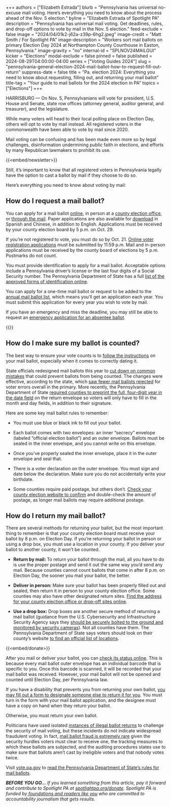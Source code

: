 +++
authors = ["Elizabeth Estrada"]
blurb = "Pennsylvania has universal no-excuse mail voting. Here’s everything you need to know about the process ahead of the Nov. 5 election."
byline = "Elizabeth Estrada of Spotlight PA"
description = "Pennsylvania has universal mail voting. Get deadlines, rules, and drop-off options to vote by mail in the Nov. 5 election."
feed-exclude = false
image = "2024/04/01k2-j62a-z39p-6hg2.jpeg"
image-credit = "Matt Smith / For Spotlight PA"
image-description = "Workers sort mail ballots on primary Election Day 2024 at Northampton County Courthouse in Easton, Pennsylvania."
image-gravity = "no"
internal-id = "SPLNOV24MAILGUI"
kicker = "Elections"
modal-exclude = false
pinned = false
published = 2024-08-29T04:00:00-04:00
series = ["Voting Guides 2024"]
slug = "pennsylvania-general-election-2024-mail-ballot-how-to-request-fill-out-return"
suppress-date = false
title = "Pa. election 2024: Everything you need to know about requesting, filling out, and returning your mail ballot"
title-tag = "Your guide to mail ballots for the 2024 election in PA"
topics = ["Elections"]
+++

HARRISBURG — On Nov. 5, Pennsylvanians will vote for president, U.S. House and Senate, state row offices (attorney general, auditor general, and treasurer), and the legislature.

While many voters will head to their local polling place on Election Day, others will opt to vote by mail instead. All registered voters in the commonwealth have been able to vote by mail since 2020.

Mail voting can be confusing and has been made even more so by legal challenges, disinformation undermining public faith in elections, and efforts by many Republican lawmakers to prohibit its use.

{{<embed/newsletter>}}

Still, it’s important to know that all registered voters in Pennsylvania legally have the option to cast a ballot by mail if they choose to do so.

Here’s everything you need to know about voting by mail:

## How do I request a mail ballot?

You can apply for a mail ballot <a href="https://www.pavoterservices.pa.gov/OnlineAbsenteeApplication/#/OnlineAbsenteeBegin">online</a>, in person at a <a href="https://www.vote.pa.gov/Resources/Pages/Contact-Your-Election-Officials.aspx">county election office</a>, or <a href="https://www.vote.pa.gov/Voting-in-PA/pages/mail-and-absentee-ballot.aspx">through the mail</a>. Paper applications are also available for <a href="https://www.pavoterservices.pa.gov/OnlineAbsenteeApplication/#/OnlineAbsenteeBegin">download</a> in Spanish and Chinese, in addition to English. Applications must be received by your county election board by 5 p.m. on Oct. 29.

If you’re not registered to vote, you must do so by Oct. 21. <a href="https://www.pavoterservices.pa.gov/pages/VoterRegistrationApplication.aspx">Online voter registration applications</a> must be submitted by 11:59 p.m. Mail and in-person applications must be received by the county board of elections by 5 p.m. Postmarks do not count.

You must provide identification to apply for a mail ballot. Acceptable options include a Pennsylvania driver’s license or the last four digits of a Social Security number. The Pennsylvania Department of State has a full <a href="https://www.pa.gov/en/agencies/vote/voter-support/mail-in-and-absentee-ballot.html#accordion-dd009c8253-item-c2a744f7a8">list of the approved forms of identification online</a>.

You can apply for a one-time mail ballot or request to be added to the <a href="https://www.vote.pa.gov/Voting-in-PA/Pages/Annual-Mail-in-Voter-List.aspx">annual mail ballot list</a>, which means you’ll get an application each year. You must submit this application for every year you wish to vote by mail.

If you have an emergency and miss the deadline, you may still be able to request an <a href="https://www.pa.gov/en/agencies/vote/voter-support/mail-in-and-absentee-ballot/emergency-absentee-ballot.html">emergency application for an absentee ballot</a>.

{{<dewey-assistant>}}

## How do I make sure my ballot is counted?

The best way to ensure your vote counts is to <a href="https://www.vote.pa.gov/Voting-in-PA/Pages/Mail-and-Absentee-Ballot.aspx">follow the instructions</a> on your mail ballot, especially when it comes to correctly dating it.

State officials redesigned mail ballots this year to <a href="https://www.timesonline.com/story/news/politics/elections/2024/03/28/redesigned-mail-ballot-materials-could-reduce-voter-confusion-pennsylvania-beaver-lawrence-allegheny/73108824007/">cut down on common mistakes</a> that could prevent ballots from being counted. The changes were effective, according to the state, which <a href="https://www.spotlightpa.org/news/2024/05/pennsylvania-election-2024-mail-ballot-rejection-reasons-incorrect-date/">saw fewer mail ballots rejected</a> for voter errors overall in the primary. More recently, the Pennsylvania Department of State <a href="https://www.spotlightpa.org/news/2024/07/pennsylvania-mail-ballot-year-envelope-department-of-state-directive/">required counties to preprint the full, four-digit year in the date field</a> on the return envelope so voters will only have to fill in the month and day fields, in addition to their signature.

Here are some key mail ballot rules to remember:

- You must use blue or black ink to fill out your ballot.

- Each ballot comes with two envelopes: an inner “secrecy” envelope (labeled “official election ballot”) and an outer envelope. Ballots must be sealed in the inner envelope, and you cannot write on this envelope.

- Once you’ve properly sealed the inner envelope, place it in the outer envelope and seal that.

- There is a voter declaration on the outer envelope. You must sign and date below the declaration. Make sure you do not accidentally write your birthdate.

- Some counties require paid postage, but others don’t. <a href="https://www.vote.pa.gov/Resources/Pages/Contact-Your-Election-Officials.aspx">Check your county election website to confirm</a> and double-check the amount of postage, as longer mail ballots may require additional postage.

## How do I return my mail ballot?

There are several methods for returning your ballot, but the most important thing to remember is that your county election board must receive your ballot by 8 p.m. on Election Day. If you’re returning your ballot in person or using a drop box, you must use a location in your county. If you deliver your ballot to another county, it won’t be counted.

- <strong>Return by mail: </strong>To return your ballot through the mail, all you have to do is use the proper postage and send it out the same way you’d send any mail. Because counties cannot count ballots that come in after 8 p.m. on Election Day, the sooner you mail your ballot, the better.

- <strong>Deliver in person: </strong>Make sure your ballot has been properly filled out and sealed, then return it in person to your county election office. Some counties may also have other designated return sites. <a href="http://vote.pa.gov/Voting-in-PA/Pages/Return-Ballot.aspx">Find the address for your county election office or drop-off sites online</a>.

- <strong>Use a drop box:</strong> Drop boxes are another secure method of returning a mail ballot (guidance from the U.S. Cybersecurity and Infrastructure Security Agency says they <a href="https://www.eac.gov/sites/default/files/electionofficials/vbm/Ballot_Drop_Box.pdf">should be securely bolted to the ground and monitored by security cameras</a>). Not all counties have them. The Pennsylvania Department of State says voters should look on their county’s website <a href="https://www.vote.pa.gov/Resources/Pages/Contact-Your-Election-Officials.aspx">to find an official list of locations</a>.

{{<embed/donate>}}

After you mail or deliver your ballot, you can <a href="https://www.pavoterservices.pa.gov/pages/ballottracking.aspx">check its status online</a>. This is because every mail ballot outer envelope has an individual barcode that is specific to you. Once this barcode is scanned, it will be recorded that your mail ballot was received. However, your mail ballot will not be opened and counted until Election Day, per Pennsylvania law.

If you have a disability that prevents you from returning your own ballot, <a href="https://www.vote.pa.gov/Voting-in-PA/Pages/Accessible-Voting.aspx">you may fill out a form to designate someone else to return it for you</a>. You must turn in the form with your mail ballot application, and the designee must have a copy on hand when they return your ballot.

Otherwise, you must return your own ballot.

Politicians have used isolated <a href="https://www.mcall.com/news/pennsylvania/mc-nws-pa-lehigh-ballot-drop-box-investigation-20220404-wk4ug6j25fgtffuhiwrxnai2ne-story.html">instances of illegal ballot returns</a> to challenge the security of mail voting, but these incidents do not indicate widespread fraudulent voting. In fact, <a href="https://www.cisa.gov/rumorcontrol">mail ballot fraud is extremely rare</a> given the security hurdles voters must clear to receive one, the tracking measures to which these ballots are subjected, and the auditing procedures states use to make sure that ballots aren’t cast by ineligible voters and that nobody votes twice.

Visit <a href="https://www.vote.pa.gov/">vote.pa.gov</a> to <a href="https://www.vote.pa.gov/Voting-in-PA/Pages/Mail-and-Absentee-Ballot.aspx">read the Pennsylvania Department of State’s rules for mail ballots</a>.

<strong><em>BEFORE YOU GO…</em></strong><em> If you learned something from this article, pay it forward and contribute to Spotlight PA at </em><a href="http://spotlightpa.org/donate"><em>spotlightpa.org/donate</em></a><em>. Spotlight PA is funded by</em><a href="https://www.spotlightpa.org/support"><em> foundations and readers like you</em></a><em> who are committed to accountability journalism that gets results.</em>

